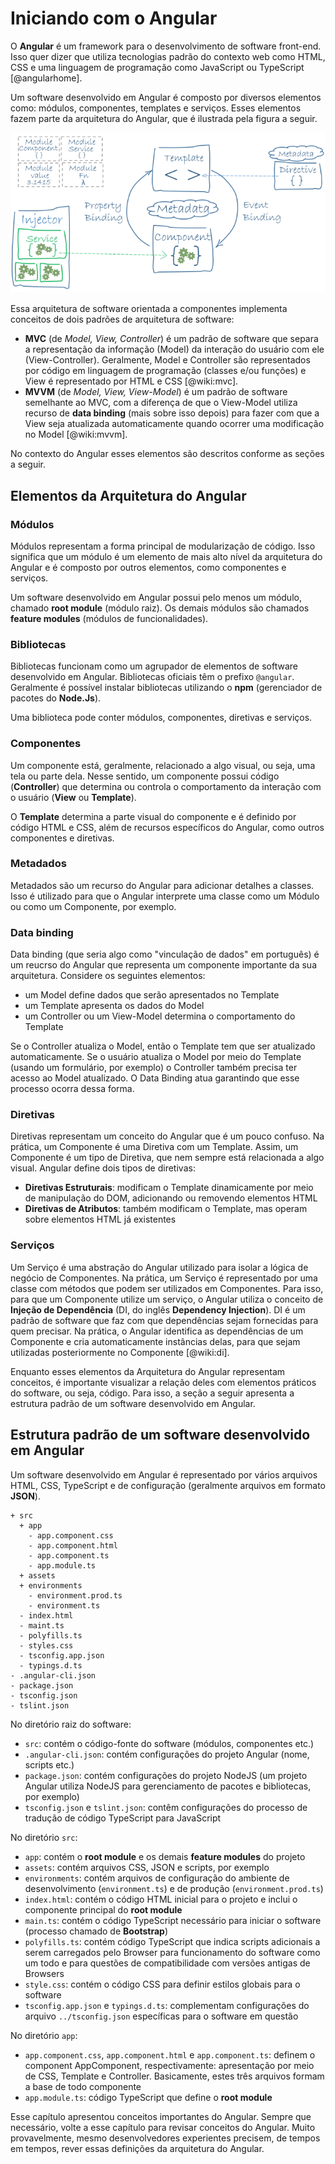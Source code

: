 # Iniciando com o Angular

O **Angular** é um framework para o desenvolvimento de software front-end. Isso quer dizer que utiliza tecnologias padrão do contexto web como HTML, CSS e uma linguagem de programação como JavaScript ou TypeScript [@angularhome].

Um software desenvolvido em Angular é composto por diversos elementos como: módulos, componentes, templates e serviços. Esses elementos fazem parte da arquitetura do Angular, que é ilustrada pela figura a seguir.

![](./graphics/visao-geral-da-arquitetura-do-angular.png)

Essa arquitetura de software orientada a componentes implementa conceitos de dois padrões de arquitetura de software:

* **MVC** (de *Model, View, Controller*) é um padrão de software que separa a representação da informação (Model) da interação do usuário com ele (View-Controller). Geralmente, Model e Controller são representados por código em linguagem de programação (classes e/ou funções) e View é representado por HTML e CSS [@wiki:mvc].
* **MVVM** (de *Model, View, View-Model*) é um padrão de software semelhante ao MVC, com a diferença de que o View-Model utiliza recurso de **data binding** (mais sobre isso depois) para fazer com que a View seja atualizada automaticamente quando ocorrer uma modificação no Model [@wiki:mvvm].

No contexto do Angular esses elementos são descritos conforme as seções a seguir.

## Elementos da Arquitetura do Angular

### Módulos

Módulos representam a forma principal de modularização de código. Isso significa que um módulo é um elemento de mais alto nível da arquitetura do Angular e é composto por outros elementos, como componentes e serviços.

Um software desenvolvido em Angular possui pelo menos um módulo, chamado **root module** (módulo raiz). Os demais módulos são chamados **feature modules** (módulos de funcionalidades).

### Bibliotecas

Bibliotecas funcionam como um agrupador de elementos de software desenvolvido em Angular. Bibliotecas oficiais têm o prefixo `@angular`. Geralmente é possível instalar bibliotecas utilizando o **npm** (gerenciador de pacotes do **Node.Js**).

Uma biblioteca pode conter módulos, componentes, diretivas e serviços.

### Componentes

Um componente está, geralmente, relacionado a algo visual, ou seja, uma tela ou parte dela. Nesse sentido, um componente possui código (**Controller**) que determina ou controla o comportamento da interação com o usuário (**View** ou **Template**).

O **Template** determina a parte visual do componente e é definido por código HTML e CSS, além de recursos específicos do Angular, como outros componentes e diretivas.

### Metadados

Metadados são um recurso do Angular para adicionar detalhes a classes. Isso é utilizado para que o Angular interprete uma classe como um Módulo ou como um Componente, por exemplo.

### Data binding

Data binding (que seria algo como "vinculação de dados" em português) é um reucrso do Angular que representa um componente importante da sua arquitetura. Considere os seguintes elementos:

* um Model define dados que serão apresentados no Template
* um Template apresenta os dados do Model
* um Controller ou um View-Model determina o comportamento do Template

Se o Controller atualiza o Model, então o Template tem que ser atualizado automaticamente. Se o usuário atualiza o Model por meio do Template (usando um formulário, por exemplo) o Controller também precisa ter acesso ao Model atualizado. O Data Binding atua garantindo que esse processo ocorra dessa forma.

### Diretivas

Diretivas representam um conceito do Angular que é um pouco confuso. Na prática, um Componente é uma Diretiva com um Template. Assim, um Componente é um tipo de Diretiva, que nem sempre está relacionada a algo visual. Angular define dois tipos de diretivas:

* **Diretivas Estruturais**: modificam o Template dinamicamente por meio de manipulação do DOM, adicionando ou removendo elementos HTML
* **Diretivas de Atributos**: também modificam o Template, mas operam sobre elementos HTML já existentes

### Serviços

Um Serviço é uma abstração do Angular utilizado para isolar a lógica de negócio de Componentes. Na prática, um Serviço é representado por uma classe com métodos que podem ser utilizados em Componentes. Para isso, para que um Componente utilize um serviço, o Angular utiliza o conceito de **Injeção de Dependência** (DI, do inglês **Dependency Injection**). DI é um padrão de software que faz com que dependências sejam fornecidas para quem precisar. Na prática, o Angular identifica as dependências de um Componente e cria automaticamente instâncias delas, para que sejam utilizadas posteriormente no Componente [@wiki:di].

Enquanto esses elementos da Arquitetura do Angular representam conceitos, é importante visualizar a relação deles com elementos práticos do software, ou seja, código. Para isso, a seção a seguir apresenta a estrutura padrão de um software desenvolvido em Angular.

## Estrutura padrão de um software desenvolvido em Angular

Um software desenvolvido em Angular é representado por vários arquivos HTML, CSS, TypeScript e de configuração (geralmente arquivos em formato **JSON**).

```
+ src
  + app
    - app.component.css
    - app.component.html
    - app.component.ts
    - app.module.ts
  + assets
  + environments
    - environment.prod.ts
    - environment.ts
  - index.html
  - maint.ts
  - polyfills.ts
  - styles.css
  - tsconfig.app.json
  - typings.d.ts
- .angular-cli.json
- package.json
- tsconfig.json
- tslint.json
```

No diretório raiz do software:

* `src`: contém o código-fonte do software (módulos, componentes etc.)
* `.angular-cli.json`: contém configurações do projeto Angular (nome, scripts etc.)
* `package.json`:  contém configurações do projeto NodeJS (um projeto Angular utiliza NodeJS para gerenciamento de pacotes e bibliotecas, por exemplo)
* `tsconfig.json` e `tslint.json`:  contêm configurações do processo de tradução de código TypeScript para JavaScript

No diretório `src`:

* `app`: contém o **root module** e os demais **feature modules** do projeto
* `assets`: contém arquivos CSS, JSON e scripts, por exemplo
* `environments`: contém arquivos de configuração do ambiente de desenvolvimento (`environment.ts`) e de produção (`environment.prod.ts`)
* `index.html`: contém o código HTML inicial para o projeto e inclui o componente principal do **root module**
* `main.ts`: contém o código TypeScript necessário para iniciar o software (processo chamado de **Bootstrap**)
* `polyfills.ts`: contém código TypeScript que indica scripts adicionais a serem carregados pelo Browser para funcionamento do software como um todo e para questões de compatibilidade com versões antigas de Browsers
* `style.css`: contém o código CSS para definir estilos globais para o software
* `tsconfig.app.json` e `typings.d.ts`: complementam configurações do arquivo `../tsconfig.json` específicas para o software em questão

No diretório `app`:

* `app.component.css`, `app.component.html` e `app.component.ts`: definem o component AppComponent, respectivamente: apresentação por meio de CSS, Template e Controller. Basicamente, estes três arquivos formam a base de todo componente
* `app.module.ts`: código TypeScript que define o **root module**

Esse capítulo apresentou conceitos importantes do Angular. Sempre que necessário, volte a esse capítulo para revisar conceitos do Angular. Muito provavelmente, mesmo desenvolvedores experientes precisem, de tempos em tempos, rever essas definições da arquitetura do Angular.

